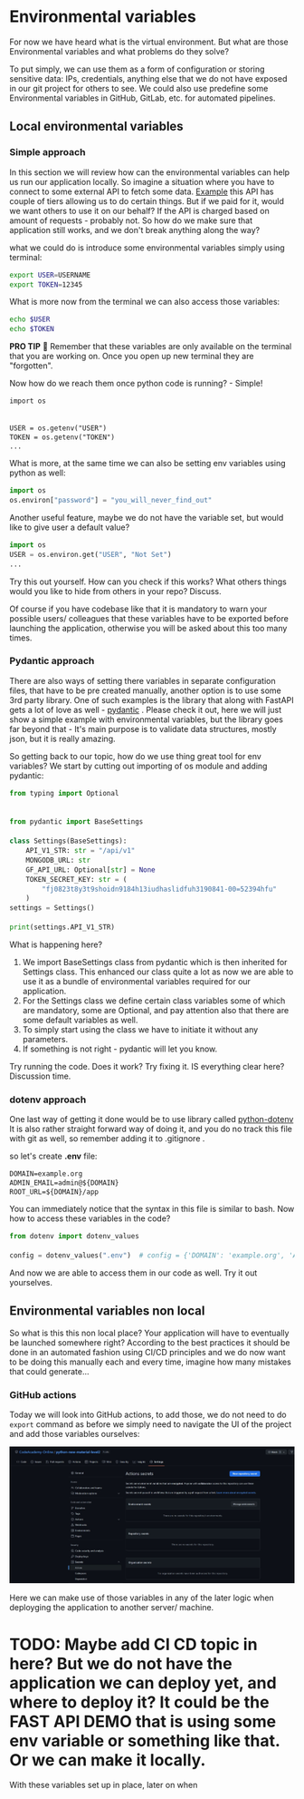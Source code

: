 # Environmental variables

For now we have heard what is the virtual environment. But what are those Environmental variables and what problems do they solve?

To put simply, we can use them as a form of configuration or storing sensitive data: IPs, credentials, anything else that we do not have exposed in our git project for others to see. We could also use predefine some Environmental variables in GitHub, GitLab, etc. for automated pipelines. 

## Local environmental variables


### Simple approach
In this section we will review how can the environmental variables can help us run our application locally. So imagine a situation where you have to connect to some external API to fetch some data. [Example](https://polygon.io/) this API has couple of tiers allowing us to do certain things. But if we paid for it,  would we want others to use it on our behalf? If the API is charged based on amount of requests - probably not. So how do we make sure that application still works, and we don't break anything along the way? 


what we could do is introduce some environmental variables simply using terminal:

```bash
export USER=USERNAME
export TOKEN=12345
```


What is more now from the terminal we can also access those variables:

```bash
echo $USER
echo $TOKEN
```

**PRO TIP** 🧠 Remember that these variables are only available on the terminal that you are working on. Once you open up new terminal they are "forgotten".

Now how do we reach them once python code is running? - Simple!

```python3
import os


USER = os.getenv("USER")
TOKEN = os.getenv("TOKEN")
...
```


What is more, at the same time we can also be setting env variables using python as well:

```python
import os
os.environ["password"] = "you_will_never_find_out"
```

Another useful feature, maybe we do not have the variable set, but would like to give user a default value?

```python
import os
USER = os.environ.get("USER", "Not Set")
...
```



Try this out yourself. How can you check if this works? What others things would you like to hide from others in your repo? Discuss.

Of course if you have codebase like that it is mandatory to warn your possible users/ colleagues that these variables have to be exported before launching the application, otherwise you will be asked about this too many times.


### Pydantic approach
There are also ways of setting there variables in separate configuration files, that have to be pre created manually, another option is to use some 3rd party library. One of such examples is the library that along with FastAPI gets a lot of love as well - [pydantic](https://docs.pydantic.dev/) . Please check it out, here we will just show a simple example with environmental variables, but the library goes far beyond that - It's main purpose is to validate data structures, mostly json, but it is really amazing.

So getting back to our topic, how do we use thing great tool for env variables? We start by cutting out importing of os module and adding pydantic:



```python
from typing import Optional


from pydantic import BaseSettings

class Settings(BaseSettings):
    API_V1_STR: str = "/api/v1"
    MONGODB_URL: str
    GF_API_URL: Optional[str] = None
    TOKEN_SECRET_KEY: str = (
        "fj0823t8y3t9shoidn9184h13iudhaslidfuh3190841-00=52394hfu"
    )
settings = Settings()

print(settings.API_V1_STR)
```

What is happening here?
1. We import BaseSettings class from pydantic which is then inherited for Settings class. This enhanced our class quite a lot as now we are able to use it as a bundle of environmental variables required for our application.
1. For the Settings class we define certain class variables some of which are mandatory, some are Optional, and pay attention also that there are some default variables as well. 
1. To simply start using the class we have to initiate it without any parameters.
1. If something is not right - pydantic will let you know.

Try running the code. Does it work? Try fixing it. IS everything clear here? Discussion time.

### dotenv approach

One last way of getting it done would be to use library called [python-dotenv](https://pypi.org/project/python-dotenv/) It is also rather straight forward way of doing it, and you do no track this file with git as well, so remember adding it to .gitignore . 

so let's create **.env** file:
```
DOMAIN=example.org
ADMIN_EMAIL=admin@${DOMAIN}
ROOT_URL=${DOMAIN}/app
```

You can immediately notice that the syntax in this file is similar to bash. Now how to access these variables in the code?


```python
from dotenv import dotenv_values

config = dotenv_values(".env")  # config = {'DOMAIN': 'example.org', 'ADMIN_EMAIL': 'admin@example.org', 'ROOT_URL': 'example.org/app'}
```

And now we are able to access them in our code as well. Try it out yourselves.

## Environmental variables non local

So what is this this non local place? Your application will have to eventually be launched somewhere right? According to the best practices it should be done in an automated fashion using CI/CD principles and we do now want to be doing this manually each and every time, imagine how many mistakes that could generate...

### GitHub actions

Today we will look into GitHub actions, to add those, we do not need to do `export` command as before we simply need to navigate the UI of the project and add those variables ourselves:


![IMG](https://github.com/CodeAcademy-Online/python-new-material-level2/blob/master/images/github_secrets.jpg)


Here we can make use of those variables in any of the later logic when deployging the application to another server/ machine. 

# TODO: Maybe add CI CD topic in here? But we do not have the application we can deploy yet, and where to deploy it? It could be the FAST API DEMO that is using some env variable or something like that. Or we can make it locally.



With these variables set up in place, later on when 